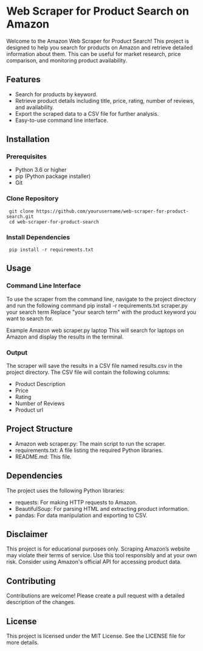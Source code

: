 # Web Scraper for Product Search on Amazon

Welcome to the Amazon Web Scraper for Product Search! This project is designed to help you search for products on Amazon and retrieve detailed information about them. This can be useful for market research, price comparison, and monitoring product availability.

## Features
- Search for products by keyword.
- Retrieve product details including title, price, rating, number of reviews, and availability.
- Export the scraped data to a CSV file for further analysis.
- Easy-to-use command line interface.
 
## Installation
### Prerequisites
- Python 3.6 or higher
- pip (Python package installer)
- Git

### Clone Repository
     git clone https://github.com/yourusername/web-scraper-for-product-search.git
     cd web-scraper-for-product-search

### Install Dependencies
     pip install -r requirements.txt

## Usage
### Command Line Interface
To use the scraper from the command line, navigate to the project directory and run the following command
     pip install -r requirements.txt
     scraper.py your search term
Replace "your search term" with the product keyword you want to search for.

Example
     Amazon web scraper.py laptop
This will search for laptops on Amazon and display the results in the terminal.

### Output
The scraper will save the results in a CSV file named results.csv in the project directory. The CSV file will contain the following columns:
- Product Description
- Price
- Rating
- Number of Reviews
- Product url

## Project Structure
- Amazon web scraper.py: The main script to run the scraper.
- requirements.txt: A file listing the required Python libraries.
- README.md: This file.

## Dependencies
The project uses the following Python libraries:
- requests: For making HTTP requests to Amazon.
- BeautifulSoup: For parsing HTML and extracting product information.
- pandas: For data manipulation and exporting to CSV.

## Disclaimer
This project is for educational purposes only. Scraping Amazon’s website may violate their terms of service. Use this tool responsibly and at your own risk. Consider using Amazon's official API for accessing product data.

## Contributing
Contributions are welcome! Please create a pull request with a detailed description of the changes.

## License
This project is licensed under the MIT License. See the LICENSE file for more details.





     
